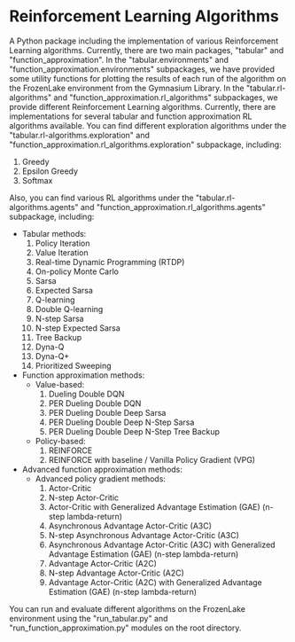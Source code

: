 # Reinforcement Learning Algorithms
A Python package including the implementation of various Reinforcement Learning algorithms.
Currently, there are two main packages, "tabular" and "function_approximation".
In the "tabular.environments" and "function_approximation.environments" subpackages, we have provided some utility functions for plotting the results of each run of the algorithm on the FrozenLake environment from the Gymnasium Library.
In the "tabular.rl-algorithms" and "function_approximation.rl_algorithms" subpackages, we provide different Reinforcement Learning algorithms. Currently, there are implementations for several tabular and function approximation RL algorithms available.
You can find different exploration algorithms under the "tabular.rl-algorithms.exploration" and "function_approximation.rl_algorithms.exploration" subpackage, including:
1. Greedy
2. Epsilon Greedy
3. Softmax

Also, you can find various RL algorithms under the "tabular.rl-algorithms.agents" and "function_approximation.rl_algorithms.agents" subpackage, including:
- Tabular methods:
  1. Policy Iteration
  2. Value Iteration
  3. Real-time Dynamic Programming (RTDP)
  4. On-policy Monte Carlo
  5. Sarsa
  6. Expected Sarsa
  7. Q-learning
  8. Double Q-learning
  9. N-step Sarsa
  10. N-step Expected Sarsa
  11. Tree Backup
  12. Dyna-Q
  13. Dyna-Q+
  14. Prioritized Sweeping
- Function approximation methods:
  - Value-based:
    1. Dueling Double DQN
    2. PER Dueling Double DQN
    3. PER Dueling Double Deep Sarsa
    4. PER Dueling Double Deep N-Step Sarsa
    5. PER Dueling Double Deep N-Step Tree Backup
  - Policy-based:
    1. REINFORCE
    2. REINFORCE with baseline / Vanilla Policy Gradient (VPG)
- Advanced function approximation methods:
  - Advanced policy gradient methods:
    1. Actor-Critic
    2. N-step Actor-Critic
    3. Actor-Critic with Generalized Advantage Estimation (GAE) (n-step lambda-return)
    4. Asynchronous Advantage Actor-Critic (A3C)
    5. N-step Asynchronous Advantage Actor-Critic (A3C)
    6. Asynchronous Advantage Actor-Critic (A3C) with Generalized Advantage Estimation (GAE) (n-step lambda-return)
    7. Advantage Actor-Critic (A2C)
    8. N-step Advantage Actor-Critic (A2C)
    9. Advantage Actor-Critic (A2C) with Generalized Advantage Estimation (GAE) (n-step lambda-return)
  
You can run and evaluate different algorithms on the FrozenLake environment using the "run_tabular.py" and "run_function_approximation.py" modules on the root directory.
